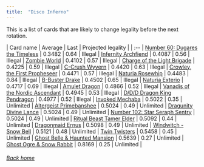 ```yaml
---
title:  "Disco Inferno"
---
```


This is a list of cards that are likely to change legality before the next rotation.

| Card name | Average | Last | Projected legality |
| :-- |
[Number 60: Dugares the Timeless](https://db.ygoprodeck.com/card/?search=Number%2060:%20Dugares%20the%20Timeless) | 0.3482 | 0.64 | Illegal |
[Infernity Archfiend](https://db.ygoprodeck.com/card/?search=Infernity%20Archfiend) | 0.4087 | 0.56 | Illegal |
[Zombie World](https://db.ygoprodeck.com/card/?search=Zombie%20World) | 0.4102 | 0.57 | Illegal |
[Charge of the Light Brigade](https://db.ygoprodeck.com/card/?search=Charge%20of%20the%20Light%20Brigade) | 0.4225 | 0.59 | Illegal |
[C-Crush Wyvern](https://db.ygoprodeck.com/card/?search=C-Crush%20Wyvern) | 0.4420 | 0.63 | Illegal |
[Crowley, the First Propheseer](https://db.ygoprodeck.com/card/?search=Crowley,%20the%20First%20Propheseer) | 0.4471 | 0.57 | Illegal |
[Naturia Rosewhip](https://db.ygoprodeck.com/card/?search=Naturia%20Rosewhip) | 0.4483 | 0.84 | Illegal |
[B-Buster Drake](https://db.ygoprodeck.com/card/?search=B-Buster%20Drake) | 0.4502 | 0.65 | Illegal |
[Naturia Exterio](https://db.ygoprodeck.com/card/?search=Naturia%20Exterio) | 0.4717 | 0.69 | Illegal |
[Amulet Dragon](https://db.ygoprodeck.com/card/?search=Amulet%20Dragon) | 0.4866 | 0.52 | Illegal |
[Vanadis of the Nordic Ascendant](https://db.ygoprodeck.com/card/?search=Vanadis%20of%20the%20Nordic%20Ascendant) | 0.4945 | 0.53 | Illegal |
[D/D/D Dragon King Pendragon](https://db.ygoprodeck.com/card/?search=D/D/D%20Dragon%20King%20Pendragon) | 0.4977 | 0.52 | Illegal |
[Invoked Mechaba](https://db.ygoprodeck.com/card/?search=Invoked%20Mechaba) | 0.5022 | 0.35 | Unlimited |
[Altergeist Primebanshee](https://db.ygoprodeck.com/card/?search=Altergeist%20Primebanshee) | 0.5024 | 0.49 | Unlimited |
[Dragunity Divine Lance](https://db.ygoprodeck.com/card/?search=Dragunity%20Divine%20Lance) | 0.5024 | 0.49 | Unlimited |
[Number 102: Star Seraph Sentry](https://db.ygoprodeck.com/card/?search=Number%20102:%20Star%20Seraph%20Sentry) | 0.5024 | 0.49 | Unlimited |
[Ritual Beast Tamer Elder](https://db.ygoprodeck.com/card/?search=Ritual%20Beast%20Tamer%20Elder) | 0.5092 | 0.44 | Unlimited |
[Dragonmaid Ernus](https://db.ygoprodeck.com/card/?search=Dragonmaid%20Ernus) | 0.5098 | 0.49 | Unlimited |
[Windwitch - Snow Bell](https://db.ygoprodeck.com/card/?search=Windwitch%20-%20Snow%20Bell) | 0.5121 | 0.48 | Unlimited |
[Twin Twisters](https://db.ygoprodeck.com/card/?search=Twin%20Twisters) | 0.5458 | 0.45 | Unlimited |
[Ghost Belle & Haunted Mansion](https://db.ygoprodeck.com/card/?search=Ghost%20Belle%20%26%20Haunted%20Mansion) | 0.5639 | 0.27 | Unlimited |
[Ghost Ogre & Snow Rabbit](https://db.ygoprodeck.com/card/?search=Ghost%20Ogre%20%26%20Snow%20Rabbit) | 0.8169 | 0.25 | Unlimited |

###### [Back home](index)